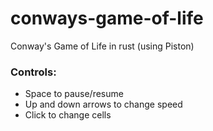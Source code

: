 # conways-game-of-life
Conway's Game of Life in rust (using Piston)

### Controls:
- Space to pause/resume
- Up and down arrows to change speed
- Click to change cells
